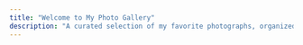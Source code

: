 ```yaml
---
title: "Welcome to My Photo Gallery"
description: "A curated selection of my favorite photographs, organized into albums."
---
```

